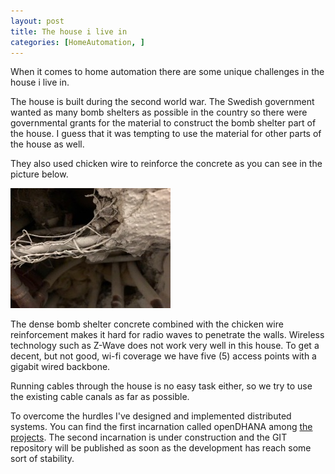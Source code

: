 ```yaml
---
layout: post
title: The house i live in
categories: [HomeAutomation, ]
---
```

When it comes to home automation there are some unique challenges in the house i live in.

The house is built during the second world war. The Swedish government wanted as many bomb shelters as possible in the country so there were governmental grants for the material to construct the bomb shelter part of the house.  I guess that it was tempting to use the material for other parts of the house as well.

They also used chicken wire to reinforce the concrete as you can see in the picture below.

![](/images/IMG_4293.jpg)

The dense bomb shelter concrete combined with the chicken wire reinforcement makes it hard for radio waves to penetrate the walls. Wireless technology such as Z-Wave does not work very well in this house. To get a decent, but not good, wi-fi coverage we have five (5) access points with a gigabit wired backbone.

Running cables through the house is no easy task either, so we try to use the existing cable canals as far as possible.

To overcome the hurdles I've designed and implemented distributed systems. You can find the first incarnation called openDHANA among [the projects](/projects). The second incarnation is under construction and the GIT repository will be published as soon as the development has reach some sort of stability.
